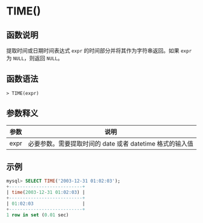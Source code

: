 # **TIME()**

## **函数说明**

提取时间或日期时间表达式 `expr` 的时间部分并将其作为字符串返回。如果 `expr` 为 `NULL`，则返回 `NULL`。

## **函数语法**

```
> TIME(expr)
```

## **参数释义**

|  参数   | 说明 |
|  ----  | ----  |
| expr  | 必要参数。需要提取时间的 date 或者 datetime 格式的输入值  |

## **示例**

```sql
mysql> SELECT TIME('2003-12-31 01:02:03');
+---------------------------+
| time(2003-12-31 01:02:03) |
+---------------------------+
| 01:02:03                  |
+---------------------------+
1 row in set (0.01 sec)
```
